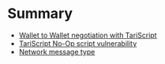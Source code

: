 # Summary

- [Wallet to Wallet negotiation with TariScript](wallet_to_wallet_with_tariscript.md)
- [TariScript No-Op script vulnerability](tari_script_no_op_vulnerability.md)
- [Network message type](network_messages.md)

